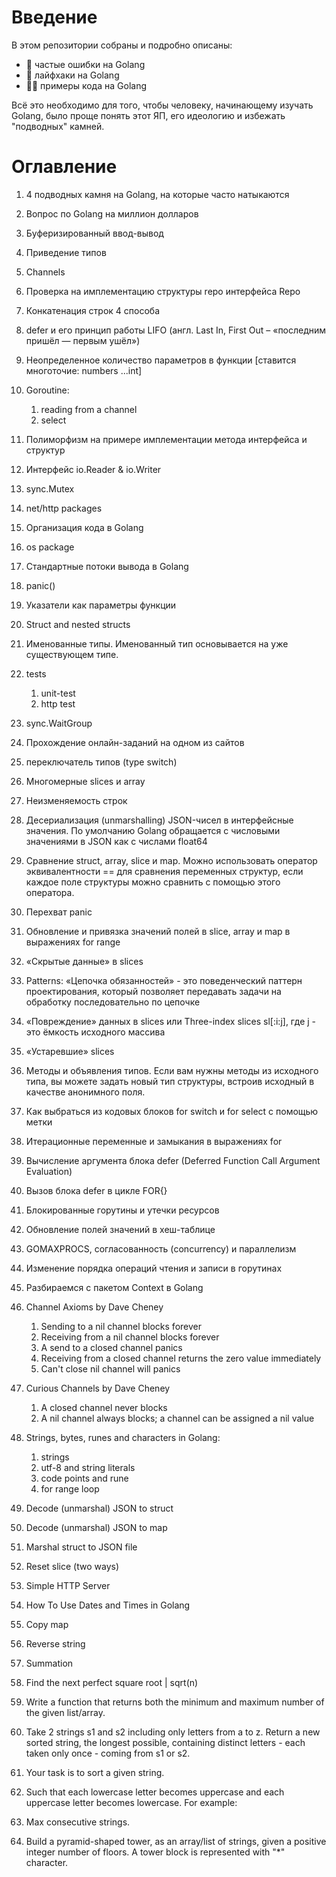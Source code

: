 # Введение

В этом репозитории собраны и подробно описаны:
* :bug: частые ошибки на Golang
* :rocket: лайфхаки на Golang
* :technologist: примеры кода на Golang

Всё это необходимо для того, чтобы человеку, начинающему изучать Golang, было проще понять этот ЯП, его идеологию и
избежать "подводных" камней.

# Оглавление

1. 4 подводных камня на Golang, на которые часто натыкаются
2. Вопрос по Golang на миллион долларов
3. Буферизированный ввод-вывод
4. Приведение типов
5. Channels
6. Проверка на имплементацию структуры repo интерфейса Repo
7. Конкатенация строк 4 способа
8. defer и его принцип работы LIFO (англ. Last In, First Out – «последним пришёл — первым ушёл»)
9. Неопределенное количество параметров в функции [ставится многоточие: numbers ...int]
10. Goroutine: 
    1. reading from a channel
    2. select
11. Полиморфизм на примере имплементации метода интерфейса и структур
12. Интерфейс io.Reader & io.Writer
13. sync.Mutex
14. net/http packages
15. Организация кода в Golang
16. os package
17. Стандартные потоки вывода в Golang
18. panic()
19. Указатели как параметры функции
20. Struct and nested structs
21. Именованные типы. Именованный тип основывается на уже существующем типе.
22. tests
    1. unit-test
    2. http test
23. sync.WaitGroup
24. Прохождение онлайн-заданий на одном из сайтов
25. переключатель типов (type switch)
26. Многомерные slices и array
27. Неизменяемость строк
28. Десериализация (unmarshalling) JSON-чисел в интерфейсные значения. По умолчанию Golang обращается с числовыми
    значениями в JSON как с числами float64
29. Сравнение struct, array, slice и map. Можно использовать оператор эквивалентности == для сравнения переменных
    структур, если каждое поле структуры можно сравнить с помощью этого оператора.
30. Перехват panic
31. Обновление и привязка значений полей в slice, array и map в выражениях for range
32. «Скрытые данные» в slices
33. Patterns: «Цепочка обязанностей» - это поведенческий паттерн проектирования, который позволяет передавать задачи на
    обработку последовательно по цепочке
34. «Повреждение» данных в slices или Three-index slices sl[:i:j], где j - это ёмкость исходного массива
35. «Устаревшие» slices
36. Методы и объявления типов. Если вам нужны методы из исходного типа, вы можете задать новый тип структуры, встроив
    исходный в качестве анонимного поля.
37. Как выбраться из кодовых блоков for switch и for select с помощью метки
38. Итерационные переменные и замыкания в выражениях for
39. Вычисление аргумента блока defer (Deferred Function Call Argument Evaluation)
40. Вызов блока defer в цикле FOR{}
41. Блокированные горутины и утечки ресурсов
42. Обновление полей значений в хеш-таблице
43. GOMAXPROCS, согласованность (concurrency) и параллелизм
44. Изменение порядка операций чтения и записи в горутинах
45. Разбираемся с пакетом Context в Golang
46. Channel Axioms by Dave Cheney
    1. Sending to a nil channel blocks forever
    2. Receiving from a nil channel blocks forever
    3. A send to a closed channel panics
    4. Receiving from a closed channel returns the zero value immediately
    5. Can't close nil channel will panics
47. Curious Channels by Dave Cheney
    1. A closed channel never blocks
    2. A nil channel always blocks; a channel can be assigned a nil value
48. Strings, bytes, runes and characters in Golang:
    1. strings
    2. utf-8 and string literals
    3. code points and rune
    4. for range loop
49. Decode (unmarshal) JSON to struct
50. Decode (unmarshal) JSON to map
51. Marshal struct to JSON file
52. Reset slice (two ways)
53. Simple HTTP Server
54. How To Use Dates and Times in Golang
55. Copy map
57. Reverse string
58. Summation
59. Find the next perfect square root | sqrt(n)
60. Write a function that returns both the minimum and maximum number of the given list/array.
61. Take 2 strings s1 and s2 including only letters from a to z. Return a new sorted string, the longest possible, containing distinct letters - each taken only once - coming from s1 or s2.
62. Your task is to sort a given string.
63. Such that each lowercase letter becomes uppercase and each uppercase letter becomes lowercase. For example:
64. Max consecutive strings.

67. Build a pyramid-shaped tower, as an array/list of strings, given a positive integer number of floors. A tower block is represented with "*" character.